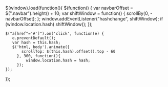 $(window).load(function(){ 
	$(function() {
		var navbarOffset = $(".navbar").height() + 10;
		var shiftWindow = function() { scrollBy(0, -navbarOffset); };
		window.addEventListener("hashchange", shiftWindow);
		if (window.location.hash) shiftWindow();
	});
  
	$("a[href^='#']").on('click', function(e) {
	   e.preventDefault();
	   var hash = this.hash;
	   $('html, body').animate({
		   scrollTop: $(this.hash).offset().top - 60
		 }, 300, function(){
			 window.location.hash = hash;
		 });
	});
});  
